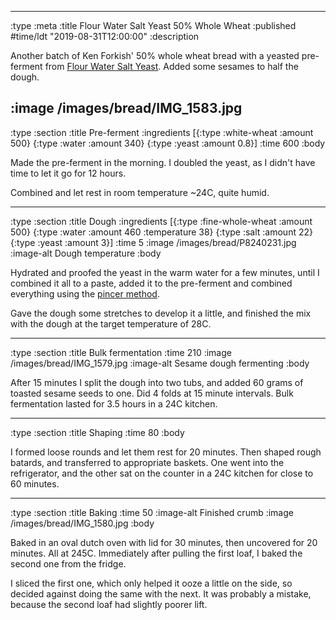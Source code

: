 --------------------------------------------------------------------------------
:type :meta
:title Flour Water Salt Yeast 50% Whole Wheat
:published #time/ldt "2019-08-31T12:00:00"
:description

Another batch of Ken Forkish' 50% whole wheat bread with a yeasted pre-ferment
from [Flour Water Salt Yeast](https://kensartisan.com/flour-water-salt-yeast/).
Added some sesames to half the dough.

:image /images/bread/IMG_1583.jpg
--------------------------------------------------------------------------------
:type :section
:title Pre-ferment
:ingredients
[{:type :white-wheat :amount 500}
 {:type :water :amount 340}
 {:type :yeast :amount 0.8}]
:time 600
:body

Made the pre-ferment in the morning. I doubled the yeast, as I didn't have time
to let it go for 12 hours.

Combined and let rest in room temperature ~24C, quite humid.

--------------------------------------------------------------------------------
:type :section
:title Dough
:ingredients
[{:type :fine-whole-wheat :amount 500}
 {:type :water :amount 460 :temperature 38}
 {:type :salt :amount 22}
 {:type :yeast :amount 3}]
:time 5
:image /images/bread/P8240231.jpg
:image-alt Dough temperature
:body

Hydrated and proofed the yeast in the warm water for a few minutes, until I
combined it all to a paste, added it to the pre-ferment and combined everything
using the [pincer method](https://www.youtube.com/watch?v=HoY7CPw0E1s).

Gave the dough some stretches to develop it a little, and finished the mix with
the dough at the target temperature of 28C.

--------------------------------------------------------------------------------
:type :section
:title Bulk fermentation
:time 210
:image /images/bread/IMG_1579.jpg
:image-alt Sesame dough fermenting
:body

After 15 minutes I split the dough into two tubs, and added 60 grams of toasted
sesame seeds to one. Did 4 folds at 15 minute intervals. Bulk fermentation
lasted for 3.5 hours in a 24C kitchen.

--------------------------------------------------------------------------------
:type :section
:title Shaping
:time 80
:body

I formed loose rounds and let them rest for 20 minutes. Then shaped rough
batards, and transferred to appropriate baskets. One went into the refrigerator,
and the other sat on the counter in a 24C kitchen for close to 60 minutes.

--------------------------------------------------------------------------------
:type :section
:title Baking
:time 50
:image-alt Finished crumb
:image /images/bread/IMG_1580.jpg
:body

Baked in an oval dutch oven with lid for 30 minutes, then uncovered for 20
minutes. All at 245C. Immediately after pulling the first loaf, I baked the
second one from the fridge.

I sliced the first one, which only helped it ooze a little on the side, so
decided against doing the same with the next. It was probably a mistake, because
the second loaf had slightly poorer lift.
